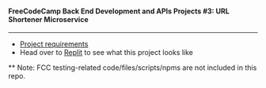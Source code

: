 #### FreeCodeCamp Back End Development and APIs Projects #3: URL Shortener Microservice
---
- [Project requirements](https://www.freecodecamp.org/learn/back-end-development-and-apis/back-end-development-and-apis-projects/url-shortener-microservice)
- Head over to [Replit](https://urlshortener.songluck.repl.co) to see what this project looks like

** Note: FCC testing-related code/files/scripts/npms are not included in this repo.
